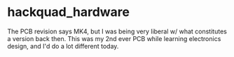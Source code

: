 # hackquad_hardware
The PCB revision says MK4, but I was being very liberal w/ what constitutes a version back then. This
was my 2nd ever PCB while learning electronics design, and I'd do a lot different today.
